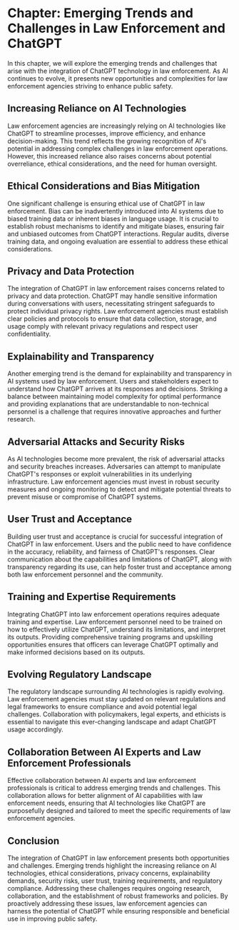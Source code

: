 Chapter: Emerging Trends and Challenges in Law Enforcement and ChatGPT
======================================================================

In this chapter, we will explore the emerging trends and challenges that arise with the integration of ChatGPT technology in law enforcement. As AI continues to evolve, it presents new opportunities and complexities for law enforcement agencies striving to enhance public safety.

Increasing Reliance on AI Technologies
--------------------------------------

Law enforcement agencies are increasingly relying on AI technologies like ChatGPT to streamline processes, improve efficiency, and enhance decision-making. This trend reflects the growing recognition of AI's potential in addressing complex challenges in law enforcement operations. However, this increased reliance also raises concerns about potential overreliance, ethical considerations, and the need for human oversight.

Ethical Considerations and Bias Mitigation
------------------------------------------

One significant challenge is ensuring ethical use of ChatGPT in law enforcement. Bias can be inadvertently introduced into AI systems due to biased training data or inherent biases in language usage. It is crucial to establish robust mechanisms to identify and mitigate biases, ensuring fair and unbiased outcomes from ChatGPT interactions. Regular audits, diverse training data, and ongoing evaluation are essential to address these ethical considerations.

Privacy and Data Protection
---------------------------

The integration of ChatGPT in law enforcement raises concerns related to privacy and data protection. ChatGPT may handle sensitive information during conversations with users, necessitating stringent safeguards to protect individual privacy rights. Law enforcement agencies must establish clear policies and protocols to ensure that data collection, storage, and usage comply with relevant privacy regulations and respect user confidentiality.

Explainability and Transparency
-------------------------------

Another emerging trend is the demand for explainability and transparency in AI systems used by law enforcement. Users and stakeholders expect to understand how ChatGPT arrives at its responses and decisions. Striking a balance between maintaining model complexity for optimal performance and providing explanations that are understandable to non-technical personnel is a challenge that requires innovative approaches and further research.

Adversarial Attacks and Security Risks
--------------------------------------

As AI technologies become more prevalent, the risk of adversarial attacks and security breaches increases. Adversaries can attempt to manipulate ChatGPT's responses or exploit vulnerabilities in its underlying infrastructure. Law enforcement agencies must invest in robust security measures and ongoing monitoring to detect and mitigate potential threats to prevent misuse or compromise of ChatGPT systems.

User Trust and Acceptance
-------------------------

Building user trust and acceptance is crucial for successful integration of ChatGPT in law enforcement. Users and the public need to have confidence in the accuracy, reliability, and fairness of ChatGPT's responses. Clear communication about the capabilities and limitations of ChatGPT, along with transparency regarding its use, can help foster trust and acceptance among both law enforcement personnel and the community.

Training and Expertise Requirements
-----------------------------------

Integrating ChatGPT into law enforcement operations requires adequate training and expertise. Law enforcement personnel need to be trained on how to effectively utilize ChatGPT, understand its limitations, and interpret its outputs. Providing comprehensive training programs and upskilling opportunities ensures that officers can leverage ChatGPT optimally and make informed decisions based on its outputs.

Evolving Regulatory Landscape
-----------------------------

The regulatory landscape surrounding AI technologies is rapidly evolving. Law enforcement agencies must stay updated on relevant regulations and legal frameworks to ensure compliance and avoid potential legal challenges. Collaboration with policymakers, legal experts, and ethicists is essential to navigate this ever-changing landscape and adapt ChatGPT usage accordingly.

Collaboration Between AI Experts and Law Enforcement Professionals
------------------------------------------------------------------

Effective collaboration between AI experts and law enforcement professionals is critical to address emerging trends and challenges. This collaboration allows for better alignment of AI capabilities with law enforcement needs, ensuring that AI technologies like ChatGPT are purposefully designed and tailored to meet the specific requirements of law enforcement agencies.

Conclusion
----------

The integration of ChatGPT in law enforcement presents both opportunities and challenges. Emerging trends highlight the increasing reliance on AI technologies, ethical considerations, privacy concerns, explainability demands, security risks, user trust, training requirements, and regulatory compliance. Addressing these challenges requires ongoing research, collaboration, and the establishment of robust frameworks and policies. By proactively addressing these issues, law enforcement agencies can harness the potential of ChatGPT while ensuring responsible and beneficial use in improving public safety.
